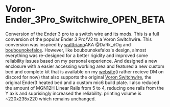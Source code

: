 # Voron-Ender_3Pro_Switchwire_OPEN_BETA
Conversion of the Ender 3 pro to a switch wire and its mods.
This is a full conversion of the popular Ender 3 Pro/V2 to a Voron Switchwire. This conversion was inspired by [walttriano](https://github.com/walttriano/Ender_3Pro_Switchwire)AKA @DaRk_dOg and [boubounokefalos](https://github.com/boubounokefalos/Ender_SW). However, like boubounokefalos's design, almost everything was re-designed for a better rigidity and improved some reliability issues based on my personal experience. And designed a new enclosure with a easier accessing working area and featured a new custom bed and complete kit that is available on my [website](https://www.golemdesignhk.com/shop-1)(i rather recieve DM on discord for now) that also supports the original [Voron Switchwire](https://github.com/VoronDesign/Voron-Switchwire), the original Ender3 heated bed and a custom mic6 build plate. I also reduced the amount of MGN12H Linear Rails from 5 to 4, reducing one rails from the Y axis and suprisingly increased the reliability. printing volume is ~220x235x220 which remains unchanged.


